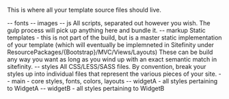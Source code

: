 ﻿This is where all your template source files should live.

-- fonts
-- images
-- js
	All scripts, separated out however you wish.  The gulp process will pick up anything here and bundle it.
-- markup
	Static templates - this is not part of the build, but is a master static implementation of your template (which will eventually be implemneted in Sitefinity under ResourcePackages/{Bootstrap}/MVC/Views/Layouts)
	These can be build any way you want as long as you wind up with an exact semantic match in sitefinity.
-- styles
	All CSS/LESS/SASS files.  By convention, break your styles up into individual files that represent the various pieces of your site.
	-- main - core styles, fonts, colors, layouts
	-- widgetA - all styles pertaining to WidgetA
	-- widgetB - all styles pertaining to WidgetB
	